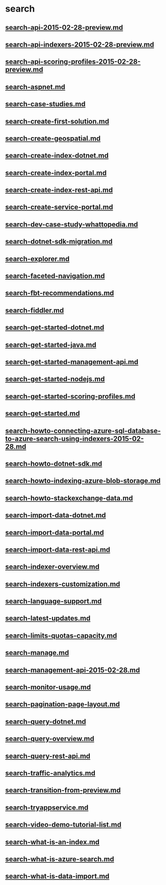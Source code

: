 # search
## [search-api-2015-02-28-preview.md](search-api-2015-02-28-preview.md)
## [search-api-indexers-2015-02-28-preview.md](search-api-indexers-2015-02-28-preview.md)
## [search-api-scoring-profiles-2015-02-28-preview.md](search-api-scoring-profiles-2015-02-28-preview.md)
## [search-aspnet.md](search-aspnet.md)
## [search-case-studies.md](search-case-studies.md)
## [search-create-first-solution.md](search-create-first-solution.md)
## [search-create-geospatial.md](search-create-geospatial.md)
## [search-create-index-dotnet.md](search-create-index-dotnet.md)
## [search-create-index-portal.md](search-create-index-portal.md)
## [search-create-index-rest-api.md](search-create-index-rest-api.md)
## [search-create-service-portal.md](search-create-service-portal.md)
## [search-dev-case-study-whattopedia.md](search-dev-case-study-whattopedia.md)
## [search-dotnet-sdk-migration.md](search-dotnet-sdk-migration.md)
## [search-explorer.md](search-explorer.md)
## [search-faceted-navigation.md](search-faceted-navigation.md)
## [search-fbt-recommendations.md](search-fbt-recommendations.md)
## [search-fiddler.md](search-fiddler.md)
## [search-get-started-dotnet.md](search-get-started-dotnet.md)
## [search-get-started-java.md](search-get-started-java.md)
## [search-get-started-management-api.md](search-get-started-management-api.md)
## [search-get-started-nodejs.md](search-get-started-nodejs.md)
## [search-get-started-scoring-profiles.md](search-get-started-scoring-profiles.md)
## [search-get-started.md](search-get-started.md)
## [search-howto-connecting-azure-sql-database-to-azure-search-using-indexers-2015-02-28.md](search-howto-connecting-azure-sql-database-to-azure-search-using-indexers-2015-02-28.md)
## [search-howto-dotnet-sdk.md](search-howto-dotnet-sdk.md)
## [search-howto-indexing-azure-blob-storage.md](search-howto-indexing-azure-blob-storage.md)
## [search-howto-stackexchange-data.md](search-howto-stackexchange-data.md)
## [search-import-data-dotnet.md](search-import-data-dotnet.md)
## [search-import-data-portal.md](search-import-data-portal.md)
## [search-import-data-rest-api.md](search-import-data-rest-api.md)
## [search-indexer-overview.md](search-indexer-overview.md)
## [search-indexers-customization.md](search-indexers-customization.md)
## [search-language-support.md](search-language-support.md)
## [search-latest-updates.md](search-latest-updates.md)
## [search-limits-quotas-capacity.md](search-limits-quotas-capacity.md)
## [search-manage.md](search-manage.md)
## [search-management-api-2015-02-28.md](search-management-api-2015-02-28.md)
## [search-monitor-usage.md](search-monitor-usage.md)
## [search-pagination-page-layout.md](search-pagination-page-layout.md)
## [search-query-dotnet.md](search-query-dotnet.md)
## [search-query-overview.md](search-query-overview.md)
## [search-query-rest-api.md](search-query-rest-api.md)
## [search-traffic-analytics.md](search-traffic-analytics.md)
## [search-transition-from-preview.md](search-transition-from-preview.md)
## [search-tryappservice.md](search-tryappservice.md)
## [search-video-demo-tutorial-list.md](search-video-demo-tutorial-list.md)
## [search-what-is-an-index.md](search-what-is-an-index.md)
## [search-what-is-azure-search.md](search-what-is-azure-search.md)
## [search-what-is-data-import.md](search-what-is-data-import.md)

